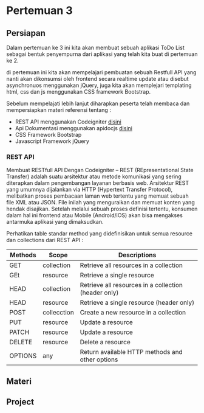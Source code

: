 # Pertemuan 3

## Persiapan

Dalam pertemuan ke 3 ini kita akan membuat sebuah aplikasi ToDo List sebagai bentuk penyempurna dari aplikasi yang telah kita buat di pertemuan ke 2.

di pertemuan ini kita akan mempelajari pembuatan sebuah Restfull API yang nanti akan dikonsumsi oleh frontend secara realtime update atau disebut asynchronuos  menggunakan jQuery, juga kita akan memplejari templating html, css dan js menggunakan CSS framework Bootstrap.

Sebelum mempelajati lebih lanjut diharapkan peserta telah membaca dan mempersiapkan materi referensi tentang :
* REST API menggunakan Codeigniter [disini](https://belajarphp.net/membuat-rest-api-codeigniter/) 
* Api Dokumentasi menggunakan apidocjs [disini](http://apidocjs.com/) 
* CSS Framework Bootstrap
* Javascript Framework jQuery

### REST API
Membuat RESTfull API Dengan Codeigniter – REST (REpresentational State Transfer) adalah suatu arsitektur atau metode komunikasi yang sering diterapkan dalam pengembangan layanan berbasis web. Arsitektur REST yang umumnya dijalankan via HTTP (Hypertext Transfer Protocol), melibatkan proses pembacaan laman web tertentu yang memuat sebuah file XML atau JSON. File inilah yang menguraikan dan memuat konten yang hendak disajikan. Setelah melalui sebuah proses definisi tertentu, konsumen dalam hal ini frontend atau Mobile (Android/iOS) akan bisa mengakses antarmuka aplikasi yang dimaksudkan.

Perhatikan table standar method yang didefinisikan untuk semua resource dan collections dari REST API :

| Methods | Scope | Descriptions |
| -- | -- | -- |
| GET | collection | Retrieve all resources in a collection |
| GEt | resource | Retrieve a single resource |
| HEAD | collection | Retrieve all resources in a collection (header only) |
| HEAD | resource | Retrieve a single resource (header only) |
| POST | collecction | Create a new resource in a collection |
| PUT | resource | Update a resource |
| PATCH | resource | Update a resource |
| DELETE | resource | Delete a resource |
| OPTIONS | any | Return available HTTP methods and other options |


## Materi
## Project

